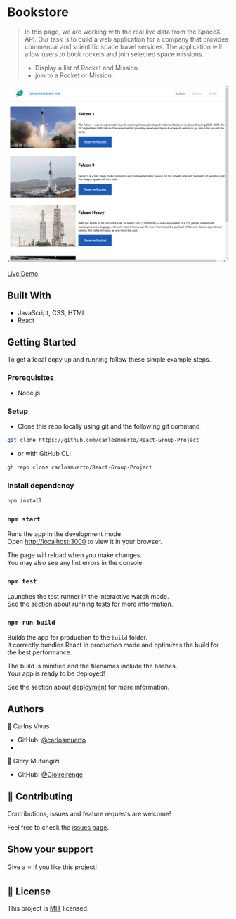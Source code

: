 # Bookstore

> In this page, we are working with the real live data from the SpaceX API. Our task is to build a web application for a company that provides commercial and scientific space travel services. The application will allow users to book rockets and join selected space missions.
> - Display a list of Rocket and Mission.
> - join to a Rocket or Mission.

![screenshot](./screenshot.jpeg)

[Live Demo](https://github.com/carlosmuerto/React-Group-Project)

## Built With

- JavaScript, CSS, HTML
- React

## Getting Started

To get a local copy up and running follow these simple example steps.

### Prerequisites
 - Node.js

### Setup
- Clone this repo locally using git and the following git command
```bash
git clone https://github.com/carlosmuerto/React-Group-Project
```
- or with GitHub CLI
```bash
gh repo clone carlosmuerto/React-Group-Project
```

### Install dependency
```bash
npm install
```

### `npm start`

Runs the app in the development mode.\
Open [http://localhost:3000](http://localhost:3000) to view it in your browser.

The page will reload when you make changes.\
You may also see any lint errors in the console.

### `npm test`

Launches the test runner in the interactive watch mode.\
See the section about [running tests](https://facebook.github.io/create-react-app/docs/running-tests) for more information.

### `npm run build`

Builds the app for production to the `build` folder.\
It correctly bundles React in production mode and optimizes the build for the best performance.

The build is minified and the filenames include the hashes.\
Your app is ready to be deployed!

See the section about [deployment](https://facebook.github.io/create-react-app/docs/deployment) for more information.


## Authors

👤 Carlos Vivas

- GitHub: [@carlosmuerto](https://github.com/carlosmuerto)
-
👤 Glory Mufungizi

- GitHub: [@GloireIrenge](https://github.com/GloireIrenge)

## 🤝 Contributing

Contributions, issues and feature requests are welcome!

Feel free to check the [issues page](../../issues).

## Show your support

Give a ⭐️ if you like this project!


## 📝 License

This project is [MIT](LICENSE) licensed.
